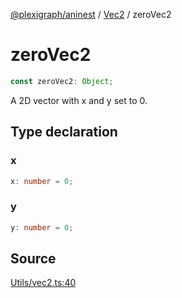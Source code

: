 [@plexigraph/aninest](../../index.md) / [Vec2](../index.md) / zeroVec2

# zeroVec2

```ts
const zeroVec2: Object;
```

A 2D vector with x and y set to 0.

## Type declaration

### x

```ts
x: number = 0;
```

### y

```ts
y: number = 0;
```

## Source

[Utils/vec2.ts:40](https://github.com/plexigraph/aninest/blob/55953ac/src/Utils/vec2.ts#L40)
